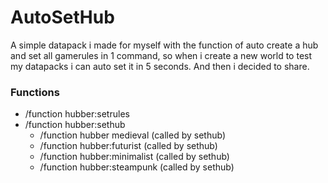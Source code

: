 # AutoSetHub
A simple datapack i made for myself with the function of auto create a hub and set all gamerules in 1 command,
so when i create a new world to test my datapacks i can auto set it in 5 seconds. And then i decided to share.

### Functions
- /function hubber:setrules
- /function hubber:sethub
  - /function hubber medieval (called by sethub)
  - /function hubber:futurist (called by sethub)
  - /function hubber:minimalist (called by sethub)
  - /function hubber:steampunk (called by sethub)

